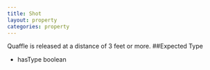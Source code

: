 ```yaml
---
title: Shot
layout: property
categories: property
---
```

Quaffle is released at a distance of 3 feet or more.
##Expected Type
* hasType boolean
